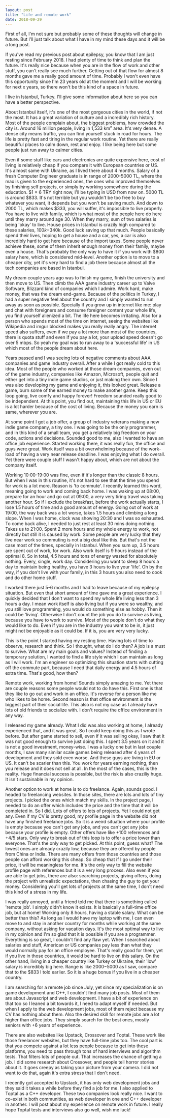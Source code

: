 ```yaml
---
layout: post
title: "Life and remote work"
date: 2018-09-29
---
```


First of all, I'm not sure but probably some of these thoughts will change in future. But I'll just talk about what I have in my mind these days and it will be a long post.

If you've read my previous post about epilepsy, you know that I am just resting since February 2018. I had plenty of time to think and plan the future. It's really nice because when you are in the flow of work and other stuff, you can't really see much further. Getting out of that flow for almost 8 months gave me a really good amount of time. Probably I won't even have this opportunity since I'm 23 years old at the moment and I will be working for next x years, so there won't be this kind of a space in future.

I live in Istanbul, Turkey. I'll give some information about here so you can have a better perspective. 

About Istanbul itself, it's one of the most gorgeous cities in the world, if not the most. It has a great variation of culture and a incredibly rich history. Most of the people complain about, the biggest problems, how crowded the city is. Around 16 million people, living in 1,533 km² area. It's very dense. A dense city means traffic, you can find yourself stuck in road for hours. The life is pretty fast and tiring in the regular work routine. Yet there are really beautiful places to calm down, rest and enjoy. I like being here but some people just run away to calmer cities.

Even if some stuff like cars and electronics are quite expensive here, cost of living is relatively cheap if you compare it with European countries or US. It's almost same with Ukraine, as I lived there about 4 months. Salary of a fresh Computer Engineer graduate is in range of 2000-5000 TL, where the max is given to the experienced ones, the ones who improved themselves by finishing self projects, or simply by working somewhere during the education. $1 = 6 TRY right now, I'll be typing in USD from now on. 5000 TL is around $833. It's not terrible but you wouldn't be too free to buy whatever you want, it depends but you won't be saving much. And down to 2000 TL, which makes $333, you will suffer, it's impossible to live properly. You have to live with family, which is what most of the people here do here until they marry around age 30. When they marry, sum of two salaries is being 'okay' to live. House prices in Istanbul is crazily high compared to these salaries, $100k-$340k. Good luck saving up that much. People basically spend their lives, hoping to get a house and a car, yes, a car is also incredibly hard to get here because of the import taxes. Some people never achieve these, some of them inherit enough money from their family, maybe even a house. That's probably the only way to have it if you work with $800 salary here, which is considered mid-level. Another option is to move to a cheaper city, yet it's very hard to find a job there because almost all the tech companies are based in Istanbul.

My dream couple years ago was to finish my game, finish the university and then move to US. Then climb the AAA game industry career up to Valve Software, Blizzard kind of companies which I admire. Work hard, make money, that was the dream end-game. Because of the politics in Turkey, I had a super negative feel about the country and I simply wanted to run away as soon as possible. Specially if you grow up in internet like me: play and chat with foreigners and consume foreigner content your whole life, you find yourself alienized a bit. The life here becomes irritating. Also for a person who spends most of the time on internet, seeing the websites like Wikipedia and imgur blocked makes you really really angry. The internet speed also suffers, even if we pay a lot more than most of the countries, there is quota stuff and even if you pay a lot, your upload speed doesn't go over 5 mbps. So yeah my goal was to run away to a 'successful life' in US which most of the people dream about here.

Years passed and I was seeing lots of negative comments about AAA companies and game industry overall. After a while I got really cold to this idea. Most of the people who worked at those dream companies, even out of the game industry, companies like Amazon, Microsoft, people quit and either get into a tiny indie game studios, or just making their own. Since I was also developing my game and enjoying it, this looked great. Release a game, burn some of the earned money to make another game. Keep this loop going, live comfy and happy forever! Freedom sounded really good to be independent. At this point, you find out, maintaining this life in US or EU is a lot harder because of the cost of living. Because the money you earn is same, wherever you are. 

At some point I got a job offer, a group of industry veterans making a new indie game company, a tiny one. I was going to be the only programmer, and in this kind of a small team, you get a relatively big freedom on your code, actions and decisions. Sounded good to me, also I wanted to have an office job experience. Started working there, it was really fun, the office and guys were great. Work itself was a bit overwhelming because of the work-load of having a very near release deadline. I was enjoying what I do overall. Yet there were couple stuff I wasn't happy about, which are not about the company itself. 

Working 10:00-19:00 was fine, even if it's longer than the classic 8 hours. But when I was in this routine, it's not hard to see that the time you spend for work is a lot more. Reason is 'to commute'. I recently learned this word, meaning going to work and coming back home. I was waking up at 08:00, prepare for an hour and go out at 09:00, a very very tiring travel was taking another hour. So if I exclude the breakfast, before the work actually starts, I lose 1.5 hours of time and a good amount of energy. Going out of work at 19:00, the way back was a lot worse, takes 1.5 hours and climbing a long slope. When I was home, clock was showing 20:30 and I was so exhausted. To come back alive, I needed to just rest at least 30 mins doing nothing. Takes us to 21:00. Spent 2 more hours and my whole energy to work, not directly but still it is caused by work. Some people are very lucky that they live near work so commuting is not a big deal like this. But that's not the case most of the times, specially in Istanbul. When you sum up, 3.5 hours are spent out of work, for work. Also work itself is 9 hours instead of the optimal 8. So in total, 4.5 hours and tons of energy wasted for absolutely nothing. Every, single, work day. Considering you want to sleep 8 hours a day to maintain being healthy, you have 3 hours to live your 'life'. Oh by the way, if you don't live with your family, in this 3 hours you also need to cook and do other home stuff.

I worked there just 5-6 months and I had to leave because of my epilepsy situation. But even that short amount of time gave me a great experience. I quickly decided that I don't want to spend my whole life living less than 3 hours a day. I mean work itself is also living but if you were so wealthy, and you still love programming, you would do something else as hobby. Then it could be 'living'. Otherwise I don't count the job you do to survive as living, because you have to work to survive. Most of the people don't do what they would like to do. Even if you are in the industry you want to be in, it just might not be enjoyable as it could be. If it is, you are very very lucky.

This is the point I started having my resting time. Having lots of time to observe, research and think. So I thought, what do I do then? A job is a must to survive. What are my main goals and values? Instead of finding a temporary solution, I wanted to find a life style which I can maintain as long as I will work. I'm an engineer so optimizing this situation starts with cutting off the commute part, because I need that daily energy and 4.5 hours of extra time. That's good, how then? 

Remote work, working from home! Sounds simply amazing to me. Yet there are couple reasons some people would not to do have this. First one is that they like to go out and work in an office. It's reverse for a person like me who likes to be home. Second reason is that office environment is the biggest part of their social life. This also is not my case as I already have lots of old friends to socialize with. I don't require the office environment in any way. 

I released my game already. What I did was also working at home, I already experienced that, and it was great. So I could keep doing this as I wrote before. But after game started to sell, even if it was selling okay, I saw that it was not good enough to survive just doing this. I spent 3.5 years on it and it is not a good investment, money-wise. I was a lucky one but in last couple months, I saw many similar scale games being released after 4 years of development and they sold even worse. And these guys are living in EU or US. It can't be scarier than this. You work for years earning nothing, then you release and it does not sell at all. In the most of the cases, this is the reality. Huge financial success is possible, but the risk is also craziliy huge. It isn't sustainable in my opinion.

Another option to work at home is to do freelance. Again, sounds good. I headed to freelancing websites. In those sites, there are lots and lots of tiny projects. I picked the ones which match my skills. In the project page, I needed to do an offer which includes the price and the time that it will be completed in. So I did. Lots of offers to lots of projects. Yet I could not get any. Even if my CV is pretty good, my profile page in the website did not have any finished freelance jobs. So it is a weird situation where your profile is empty because you can't get any jobs, and you can't get any jobs because your profile is empty. Other offers have like +100 references and +4/5 stars. Only way to break out of this loop is to offer a price lower than everyone. That's the only way to get picked. At this point, guess what? The lowest ones are already crazily low, because they are offered by people from China or India. There are many offers from those countries and those people can afford working this cheap. So cheap that if I go under their price, it will be meaningless for me. It's the only way to fill the website profile page with references but it is a very long process. Also even if you are able to get jobs, there are also: searching projects, giving offers, doing the project with unrealistic expectations, then chasing the guy to get your money. Considering you'll get lots of projects at the same time, I don't need this kind of a stress in my life. 

I was really annoyed, until a friend told me that there is something called 'remote job'. I simply didn't know it exists. It is basically a full-time office job, but at home! Working only 8 hours, having a stable salary. What can be better than this? As long as I would have my laptop with me, I can even move to  and stay in another country for months while working at the same company, without asking for vacation days. It's the most optimal way to live in my opinion and I'm so glad that it is possible if you are a programmer. Everything is so great, I couldn't find any flaw yet. When I searched about salaries and stuff, American or US companies pay less than what they would normally pay for an office employee. That's really good for them, yet if you live in those countries, it would be hard to live on this salary. On the other hand, living in a cheaper country like Turkey or Ukraine, their 'low' salary is incredibly big here. Range is like $2000-$5000 as I saw, compare that to the $833 I told earlier. So it is a huge bonus if you live in a cheaper country. 

I am searching for a remote job since July, yet since my specialization is on game development and C++, I couldn't find many job posts. Most of them are about Javascript and web development. I have a bit of experience on that too so I leaned a bit towards it, I need to adapt myself if needed. But when I apply to the web development jobs, most of them reject because my CV has nothing about them. Also the desired skill for remote jobs are a lot higher than office jobs. They simply search for the best ones, mostly seniors with +6 years of experience.

There are also websites like Upstack, Crossover and Toptal. These work like those freelancer websites, but they have full-time jobs too. The cool part is that you compete against a lot less people because to get into these platforms, you need to pass through tons of hard interviews and algorithm tests. That filters lots of people out. That increases the chance of getting a job. I did some research about Crossover, and people tell horror stories about it. It goes creepy as taking your picture from your camera. I did not want to do that, again it's extra stress that I don't need.  

I recently got accepted to Upstack, it has only web development jobs and they said it takes a while before they find a job for me. I also applied to Toptal as a C++ developer. These two companies look really nice. I want to co-exist in both communities, as web developer in one and C++ developer in another. I will post about my experience on remote work in future. I really hope Toptal tests and interviews also go well, wish me luck! 
